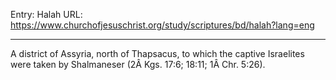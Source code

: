 Entry: Halah
URL: https://www.churchofjesuschrist.org/study/scriptures/bd/halah?lang=eng

---

A district of Assyria, north of Thapsacus, to which the captive Israelites were taken by Shalmaneser (2Â Kgs. 17:6; 18:11; 1Â Chr. 5:26).
